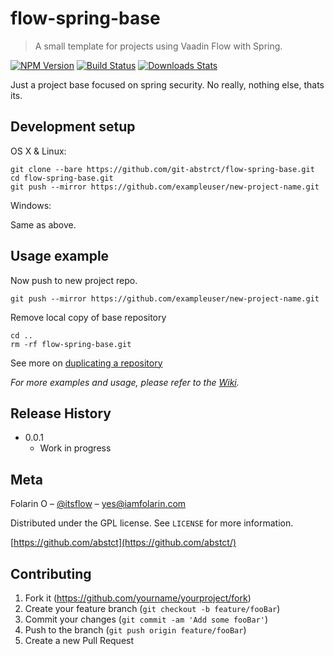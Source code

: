 # flow-spring-base
> A small template for projects using Vaadin Flow with Spring.

[![NPM Version][npm-image]][npm-url]
[![Build Status][travis-image]][travis-url]
[![Downloads Stats][npm-downloads]][npm-url]

Just a project base focused on spring security.
No really, nothing else, thats its. 

## Development setup

OS X & Linux:

```mkdir new-project-name
git clone --bare https://github.com/git-abstrct/flow-spring-base.git
cd flow-spring-base.git
git push --mirror https://github.com/exampleuser/new-project-name.git
```

Windows:

Same as above.

## Usage example

Now push to new project repo.

```
git push --mirror https://github.com/exampleuser/new-project-name.git
```

Remove local copy of base repository
```
cd ..
rm -rf flow-spring-base.git
```

See more on [duplicating a repository][dub-repo]

_For more examples and usage, please refer to the [Wiki][wiki]._


## Release History

* 0.0.1
    * Work in progress

## Meta

Folarin O – [@itsflow](https://twitter.com/itsflow) – yes@iamfolarin.com 

Distributed under the GPL license. See ``LICENSE`` for more information.

[https://github.com/abstct](https://github.com/abstct/)

## Contributing

1. Fork it (<https://github.com/yourname/yourproject/fork>)
2. Create your feature branch (`git checkout -b feature/fooBar`)
3. Commit your changes (`git commit -am 'Add some fooBar'`)
4. Push to the branch (`git push origin feature/fooBar`)
5. Create a new Pull Request

<!-- Markdown link & img dfn's -->
[npm-image]: https://img.shields.io/npm/v/datadog-metrics.svg?style=flat-square
[npm-url]: https://npmjs.org/package/datadog-metrics
[npm-downloads]: https://img.shields.io/npm/dm/datadog-metrics.svg?style=flat-square
[travis-image]: https://img.shields.io/travis/dbader/node-datadog-metrics/master.svg?style=flat-square
[travis-url]: https://travis-ci.org/dbader/node-datadog-metrics
[dub-repo]:  https://help.github.com/articles/duplicating-a-repository/#platform-linux
[wiki]: https://github.com/yourname/yourproject/wiki